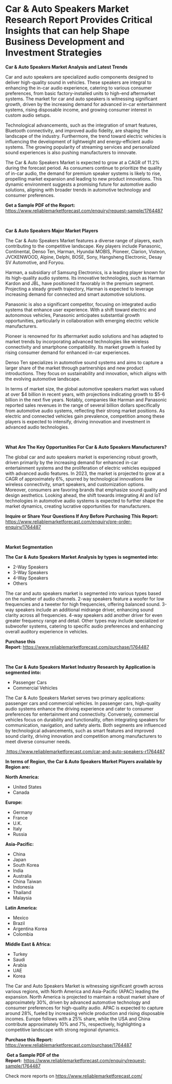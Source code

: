 <p><h1>Car & Auto Speakers Market Research Report Provides Critical Insights that can help Shape Business Development and Investment Strategies</h1></p><p><strong>Car & Auto Speakers Market Analysis and Latest Trends</strong></p>
<p><p>Car and auto speakers are specialized audio components designed to deliver high-quality sound in vehicles. These speakers are integral to enhancing the in-car audio experience, catering to various consumer preferences, from basic factory-installed units to high-end aftermarket systems. The market for car and auto speakers is witnessing significant growth, driven by the increasing demand for advanced in-car entertainment systems, rising disposable income, and growing consumer interest in custom audio setups.</p><p>Technological advancements, such as the integration of smart features, Bluetooth connectivity, and improved audio fidelity, are shaping the landscape of the industry. Furthermore, the trend toward electric vehicles is influencing the development of lightweight and energy-efficient audio systems. The growing popularity of streaming services and personalized sound experiences is also pushing manufacturers to innovate.</p><p>The Car & Auto Speakers Market is expected to grow at a CAGR of 11.2% during the forecast period. As consumers continue to prioritize the quality of in-car audio, the demand for premium speaker systems is likely to rise, propelling market expansion and leading to new product innovations. This dynamic environment suggests a promising future for automotive audio solutions, aligning with broader trends in automotive technology and consumer preferences.</p></p>
<p><strong>Get a Sample PDF of the Report:&nbsp;</strong> <a href="https://www.reliablemarketforecast.com/enquiry/request-sample/1764487?utm_campaign=3381&utm_medium=2&utm_source=Github&utm_content=ia&utm_term=06042025&utm_id=car-auto-speakers">https://www.reliablemarketforecast.com/enquiry/request-sample/1764487</a></p>
<p>&nbsp;</p>
<p><strong>Car & Auto Speakers Major Market Players</strong></p>
<p><p>The Car & Auto Speakers Market features a diverse range of players, each contributing to the competitive landscape. Key players include Panasonic, Continental, Denso Ten, Harman, Hyundai MOBIS, Pioneer, Clarion, Visteon, JVCKENWOOD, Alpine, Delphi, BOSE, Sony, Hangsheng Electronic, Desay SV Automotive, and Foryou. </p><p>Harman, a subsidiary of Samsung Electronics, is a leading player known for its high-quality audio systems. Its innovative technologies, such as Harman Kardon and JBL, have positioned it favorably in the premium segment. Projecting a steady growth trajectory, Harman is expected to leverage increasing demand for connected and smart automotive solutions.</p><p>Panasonic is also a significant competitor, focusing on integrated audio systems that enhance user experience. With a shift toward electric and autonomous vehicles, Panasonic anticipates substantial growth opportunities, particularly in collaboration with emerging electric vehicle manufacturers.</p><p>Pioneer is renowned for its aftermarket audio solutions and has adapted to market trends by incorporating advanced technologies like wireless connectivity and smartphone compatibility. Its market growth is fueled by rising consumer demand for enhanced in-car experiences.</p><p>Denso Ten specializes in automotive sound systems and aims to capture a larger share of the market through partnerships and new product introductions. They focus on sustainability and innovation, which aligns with the evolving automotive landscape.</p><p>In terms of market size, the global automotive speakers market was valued at over $4 billion in recent years, with projections indicating growth to $5-6 billion in the next five years. Notably, companies like Harman and Panasonic reported sales revenues in the range of several billion dollars specifically from automotive audio systems, reflecting their strong market positions. As electric and connected vehicles gain prevalence, competition among these players is expected to intensify, driving innovation and investment in advanced audio technologies.</p></p>
<p>&nbsp;</p>
<p><strong>What Are The Key Opportunities For Car & Auto Speakers Manufacturers?</strong></p>
<p><p>The global car and auto speakers market is experiencing robust growth, driven primarily by the increasing demand for enhanced in-car entertainment systems and the proliferation of electric vehicles equipped with advanced audio features. In 2023, the market is projected to grow at a CAGR of approximately 6%, spurred by technological innovations like wireless connectivity, smart speakers, and customization options. Moreover, consumers are favoring brands that emphasize sound quality and design aesthetics. Looking ahead, the shift towards integrating AI and IoT technologies in automotive audio systems is expected to further shape the market dynamics, creating lucrative opportunities for manufacturers.</p></p>
<p><strong>Inquire or Share Your Questions If Any Before Purchasing This Report:</strong> <a href="https://www.reliablemarketforecast.com/enquiry/pre-order-enquiry/1764487?utm_campaign=3381&utm_medium=2&utm_source=Github&utm_content=ia&utm_term=06042025&utm_id=car-auto-speakers">https://www.reliablemarketforecast.com/enquiry/pre-order-enquiry/1764487</a></p>
<p>&nbsp;</p>
<p><strong>Market Segmentation</strong></p>
<p><strong>The Car & Auto Speakers Market Analysis by types is segmented into:</strong></p>
<p><ul><li>2-Way Speakers</li><li>3-Way Speakers</li><li>4-Way Speakers</li><li>Others</li></ul></p>
<p><p>The car and auto speakers market is segmented into various types based on the number of audio channels. 2-way speakers feature a woofer for low frequencies and a tweeter for high frequencies, offering balanced sound. 3-way speakers include an additional midrange driver, enhancing sound clarity across all frequencies. 4-way speakers add another driver for even greater frequency range and detail. Other types may include specialized or subwoofer systems, catering to specific audio preferences and enhancing overall auditory experience in vehicles.</p></p>
<p><strong>Purchase this Report:&nbsp;</strong><a href="https://www.reliablemarketforecast.com/purchase/1764487?utm_campaign=3381&utm_medium=2&utm_source=Github&utm_content=ia&utm_term=06042025&utm_id=car-auto-speakers">https://www.reliablemarketforecast.com/purchase/1764487</a></p>
<p>&nbsp;</p>
<p><strong>The Car & Auto Speakers Market Industry Research by Application is segmented into:</strong></p>
<p><ul><li>Passenger Cars</li><li>Commercial Vehicles</li></ul></p>
<p><p>The Car & Auto Speakers Market serves two primary applications: passenger cars and commercial vehicles. In passenger cars, high-quality audio systems enhance the driving experience and cater to consumer preferences for entertainment and connectivity. Conversely, commercial vehicles focus on durability and functionality, often integrating speakers for communication, navigation, and safety alerts. Both segments are influenced by technological advancements, such as smart features and improved sound clarity, driving innovation and competition among manufacturers to meet diverse consumer needs.</p></p>
<p><a href="https://www.reliablemarketforecast.com/car-and-auto-speakers-r1764487?utm_campaign=3381&utm_medium=2&utm_source=Github&utm_content=ia&utm_term=06042025&utm_id=car-auto-speakers">&nbsp;https://www.reliablemarketforecast.com/car-and-auto-speakers-r1764487</a></p>
<p><strong>In terms of Region, the Car & Auto Speakers Market Players available by Region are:</strong></p>
<p>
    <p> <strong> North America: </strong>
        <ul>
            <li>United States</li>
            <li>Canada</li>
        </ul>
        </p> 
    <p> <strong> Europe: </strong>
        <ul>
            <li>Germany</li>
            <li>France</li>
            <li>U.K.</li>
            <li>Italy</li>
            <li>Russia</li>
        </ul>
        </p> 
    <p> <strong> Asia-Pacific: </strong>
        <ul>
            <li>China</li>
            <li>Japan</li>
            <li>South Korea</li>
            <li>India</li>
            <li>Australia</li>
            <li>China Taiwan</li>
            <li>Indonesia</li>
            <li>Thailand</li>
            <li>Malaysia</li>
        </ul>
        </p> 
    <p> <strong> Latin America: </strong>
        <ul>
            <li>Mexico</li>
            <li>Brazil</li>
            <li>Argentina Korea</li>
            <li>Colombia</li>
        </ul>
        </p> 
    <p> <strong> Middle East & Africa: </strong>
        <ul>
            <li>Turkey</li>
            <li>Saudi</li>
            <li>Arabia</li>
            <li>UAE</li>
            <li>Korea</li>
        </ul>
    </p>
    </p>
<p><p>The Car and Auto Speakers Market is witnessing significant growth across various regions, with North America and Asia-Pacific (APAC) leading the expansion. North America is projected to maintain a robust market share of approximately 30%, driven by advanced automotive technology and consumer preferences for high-quality audio. APAC is expected to capture around 28%, fueled by increasing vehicle production and rising disposable incomes. Europe follows with a 25% share, while the USA and China contribute approximately 10% and 7%, respectively, highlighting a competitive landscape with strong regional dynamics.</p></p>
<p><strong>Purchase this Report: </strong><a href="https://www.reliablemarketforecast.com/purchase/1764487?utm_campaign=3381&utm_medium=2&utm_source=Github&utm_content=ia&utm_term=06042025&utm_id=car-auto-speakers">https://www.reliablemarketforecast.com/purchase/1764487</a></p>
<p>&nbsp;<strong>Get a Sample PDF of the Report:&nbsp;&nbsp;</strong><a href="https://www.reliablemarketforecast.com/enquiry/request-sample/1764487?utm_campaign=3381&utm_medium=2&utm_source=Github&utm_content=ia&utm_term=06042025&utm_id=car-auto-speakers">https://www.reliablemarketforecast.com/enquiry/request-sample/1764487</a></p>
<p><strong></strong></p>
<p>Check more reports on <a href="https://www.reliablemarketforecast.com/?utm_campaign=3381&utm_medium=2&utm_source=Github&utm_content=ia&utm_term=06042025&utm_id=car-auto-speakers">https://www.reliablemarketforecast.com/</a></p>